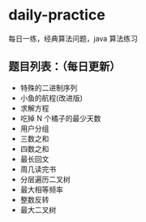 # daily-practice

每日一练，经典算法问题，java 算法练习

## 题目列表：（每日更新）

- 特殊的二进制序列
- 小鱼的航程(改进版)
- 求解方程
- 吃掉 N 个橘子的最少天数
- 用户分组
- 三数之和
- 四数之和
- 最长回文
- 周几读完书
- 分层遍历二叉树
- 最大相等频率
- 整数反转
- 最大二叉树
